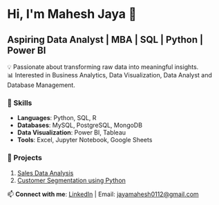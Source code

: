# Hi, I'm Mahesh Jaya 👋  
## Aspiring Data Analyst | MBA | SQL | Python | Power BI

💡 Passionate about transforming raw data into meaningful insights.  
📊 Interested in Business Analytics, Data Visualization, Data Analyst and Database Management.  

### 🔧 Skills
- **Languages**: Python, SQL, R
- **Databases**: MySQL, PostgreSQL, MongoDB
- **Data Visualization**: Power BI, Tableau
- **Tools**: Excel, Jupyter Notebook, Google Sheets

### 📂 Projects
1. [Sales Data Analysis](https://github.com/yourusername/sales-analysis)  
2. [Customer Segmentation using Python](https://github.com/yourusername/customer-segmentation)  

📫 **Connect with me**: [LinkedIn](https://www.linkedin.com/in/mahesh-jaya-2a483830a/) | Email: jayamahesh0112@gmail.com 

